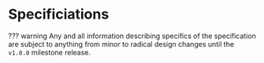 Specificiations
===============

??? warning 
    Any and all information describing specifics of the specification are subject to anything from minor to radical
    design changes until the `v1.0.0` milestone release.

